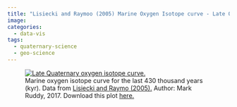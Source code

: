 ```yaml
---
title: "Lisiecki and Raymoo (2005) Marine Oxygen Isotope curve - Late Quaternary"
image: 
categories:
  - data-vis
tags:
  - quaternary-science
  - geo-science
---
```


<figure class="align-centre">
  <a href="{{ site.url }}{{ site.baseurl }}/assets/images/geo-science/ois-plot.png"><img src="{{ site.url }}{{ site.baseurl }}/assets/images/geo-science/ois-plot.png" alt="Late Quaternary oxygen isotope curve."></a>
  <figcaption>Marine oxygen isotope curve for the last 430 thousand years (kyr). Data from <a href="http://www.lorraine-lisiecki.com/stack.html" target="_blank">Lisiecki and Raymo (2005).</a> Author: Mark Ruddy, 2017. Download this plot <a href="{{ site.downloadurl }}/LisieckiRaymo2005_d18O.pdf">here.</a></figcaption>
</figure> 


